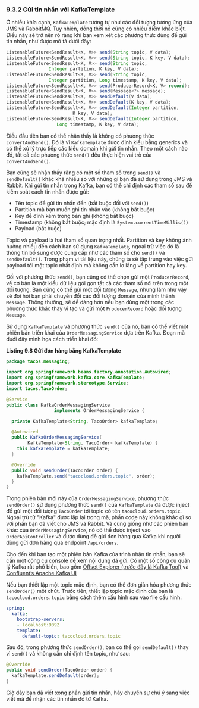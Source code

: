 ### 9.3.2 Gửi tin nhắn với KafkaTemplate

Ở nhiều khía cạnh, `KafkaTemplate` tương tự như các đối tượng tương ứng của JMS và RabbitMQ. Tuy nhiên, đồng thời nó cũng có nhiều điểm khác biệt. Điều này sẽ trở nên rõ ràng khi bạn xem xét các phương thức dùng để gửi tin nhắn, như được mô tả dưới đây:

```java
ListenableFuture<SendResult<K, V>> send(String topic, V data);
ListenableFuture<SendResult<K, V>> send(String topic, K key, V data);
ListenableFuture<SendResult<K, V>> send(String topic, 
                Integer partition, K key, V data);
ListenableFuture<SendResult<K, V>> send(String topic, 
                Integer partition, Long timestamp, K key, V data);
ListenableFuture<SendResult<K, V>> send(ProducerRecord<K, V> record);
ListenableFuture<SendResult<K, V>> send(Message<?> message);
ListenableFuture<SendResult<K, V>> sendDefault(V data);
ListenableFuture<SendResult<K, V>> sendDefault(K key, V data);
ListenableFuture<SendResult<K, V>> sendDefault(Integer partition,
                         K key, V data);
ListenableFuture<SendResult<K, V>> sendDefault(Integer partition,
                   Long timestamp, K key, V data);
```

Điều đầu tiên bạn có thể nhận thấy là không có phương thức `convertAndSend()`. Đó là vì `KafkaTemplate` được định kiểu bằng generics và có thể xử lý trực tiếp các kiểu domain khi gửi tin nhắn. Theo một cách nào đó, tất cả các phương thức `send()` đều thực hiện vai trò của `convertAndSend()`.

Bạn cũng sẽ nhận thấy rằng có một số tham số trong `send()` và `sendDefault()` khác khá nhiều so với những gì bạn đã sử dụng trong JMS và Rabbit. Khi gửi tin nhắn trong Kafka, bạn có thể chỉ định các tham số sau để kiểm soát cách tin nhắn được gửi:

* Tên topic để gửi tin nhắn đến (bắt buộc đối với `send()`)
* Partition mà bạn muốn ghi tin nhắn vào (không bắt buộc)
* Key để đính kèm trong bản ghi (không bắt buộc)
* Timestamp (không bắt buộc; mặc định là `System.currentTimeMillis()`)
* Payload (bắt buộc)

Topic và payload là hai tham số quan trọng nhất. Partition và key không ảnh hưởng nhiều đến cách bạn sử dụng `KafkaTemplate`, ngoại trừ việc đó là thông tin bổ sung được cung cấp như các tham số cho `send()` và `sendDefault()`. Trong phạm vi tài liệu này, chúng ta sẽ tập trung vào việc gửi payload tới một topic nhất định mà không cần lo lắng về partition hay key.

Đối với phương thức `send()`, bạn cũng có thể chọn gửi một `ProducerRecord`, về cơ bản là một kiểu dữ liệu gói gọn tất cả các tham số nói trên trong một đối tượng. Bạn cũng có thể gửi một đối tượng `Message`, nhưng làm như vậy sẽ đòi hỏi bạn phải chuyển đổi các đối tượng domain của mình thành `Message`. Thông thường, sẽ dễ dàng hơn nếu bạn dùng một trong các phương thức khác thay vì tạo và gửi một `ProducerRecord` hoặc đối tượng `Message`.

Sử dụng `KafkaTemplate` và phương thức `send()` của nó, bạn có thể viết một phiên bản triển khai của `OrderMessagingService` dựa trên Kafka. Đoạn mã dưới đây minh họa cách triển khai đó:

**Listing 9.8 Gửi đơn hàng bằng KafkaTemplate**

```java
package tacos.messaging;

import org.springframework.beans.factory.annotation.Autowired;
import org.springframework.kafka.core.KafkaTemplate;
import org.springframework.stereotype.Service;
import tacos.TacoOrder;

@Service
public class KafkaOrderMessagingService
                  implements OrderMessagingService {

  private KafkaTemplate<String, TacoOrder> kafkaTemplate;

  @Autowired
  public KafkaOrderMessagingService(
        KafkaTemplate<String, TacoOrder> kafkaTemplate) {
    this.kafkaTemplate = kafkaTemplate;
  }

  @Override
  public void sendOrder(TacoOrder order) {
    kafkaTemplate.send("tacocloud.orders.topic", order);
  }
}
```

Trong phiên bản mới này của `OrderMessagingService`, phương thức `sendOrder()` sử dụng phương thức `send()` của `KafkaTemplate` đã được inject để gửi một đối tượng `TacoOrder` tới topic có tên `tacocloud.orders.topic`. Ngoại trừ từ "Kafka" được lặp lại trong mã, phần code này không khác gì so với phần bạn đã viết cho JMS và Rabbit. Và cũng giống như các phiên bản khác của `OrderMessagingService`, nó có thể được inject vào `OrderApiController` và được dùng để gửi đơn hàng qua Kafka khi người dùng gửi đơn hàng qua endpoint `/api/orders`.

Cho đến khi bạn tạo một phiên bản Kafka của trình nhận tin nhắn, bạn sẽ cần một công cụ console để xem nội dung đã gửi. Có một số công cụ quản lý Kafka rất phổ biến, bao gồm [Offset Explorer (trước đây là Kafka Tool)](https://www.kafkatool.com/) và [Confluent’s Apache Kafka UI](https://www.confluent.io/product/confluent-platform/gui-driven-management-and-monitoring/)

Nếu bạn thiết lập một topic mặc định, bạn có thể đơn giản hóa phương thức `sendOrder()` một chút. Trước tiên, thiết lập topic mặc định của bạn là `tacocloud.orders.topic` bằng cách thêm cấu hình sau vào file cấu hình:

```yaml
spring:
  kafka:
    bootstrap-servers:
    - localhost:9092
    template:
      default-topic: tacocloud.orders.topic
```

Sau đó, trong phương thức `sendOrder()`, bạn có thể gọi `sendDefault()` thay vì `send()` và không cần chỉ định tên topic, như sau:

```java
@Override
public void sendOrder(TacoOrder order) {
  kafkaTemplate.sendDefault(order);
}
```

Giờ đây bạn đã viết xong phần gửi tin nhắn, hãy chuyển sự chú ý sang việc viết mã để nhận các tin nhắn đó từ Kafka.
